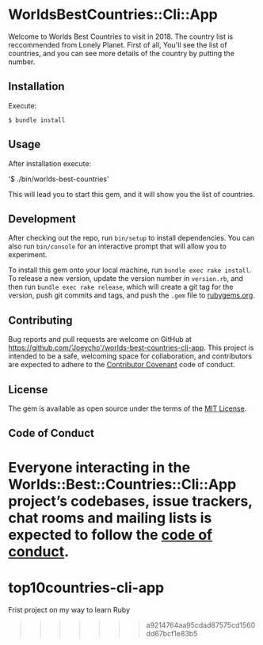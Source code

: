 
# WorldsBestCountries::Cli::App

Welcome to Worlds Best Countries to visit in 2018. The country list is reccommended from Lonely Planet. First of all, You'll see the list of countries, and you can see more details of the country by putting the number.
## Installation
 Execute:

    $ bundle install


## Usage

After installation execute:

'$ ./bin/worlds-best-countries'

This will lead you to start this gem, and it will show you the list of countries.

## Development

After checking out the repo, run `bin/setup` to install dependencies. You can also run `bin/console` for an interactive prompt that will allow you to experiment.

To install this gem onto your local machine, run `bundle exec rake install`. To release a new version, update the version number in `version.rb`, and then run `bundle exec rake release`, which will create a git tag for the version, push git commits and tags, and push the `.gem` file to [rubygems.org](https://rubygems.org).

## Contributing

Bug reports and pull requests are welcome on GitHub at https://github.com/'Joeycho'/worlds-best-countries-cli-app. This project is intended to be a safe, welcoming space for collaboration, and contributors are expected to adhere to the [Contributor Covenant](http://contributor-covenant.org) code of conduct.

## License

The gem is available as open source under the terms of the [MIT License](https://opensource.org/licenses/MIT).

## Code of Conduct

Everyone interacting in the Worlds::Best::Countries::Cli::App project’s codebases, issue trackers, chat rooms and mailing lists is expected to follow the [code of conduct](https://github.com/'Joeycho'/worlds-best-countries-cli-app/blob/master/CODE_OF_CONDUCT.md).
=======
# top10countries-cli-app
Frist project on my way to learn Ruby
>>>>>>> a9214764aa95cdad87575cd1560dd67bcf1e83b5
